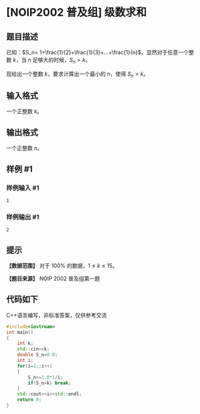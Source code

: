 # [NOIP2002 普及组] 级数求和

## 题目描述

已知：$S_n= 1+\frac{1}{2}+\frac{1}{3}+…+\frac{1}{n}$。显然对于任意一个整数 $k$，当 $n$ 足够大的时候，$S_n>k$。

现给出一个整数 $k$，要求计算出一个最小的 $n$，使得 $S_n>k$。

## 输入格式

一个正整数 $k$。

## 输出格式

一个正整数 $n$。

## 样例 #1

### 样例输入 #1

```input
1
```

### 样例输出 #1

```output
2
```

## 提示

**【数据范围】**
对于 $100\%$ 的数据，$1\le k \le 15$。

**【题目来源】**
NOIP 2002 普及组第一题

## 代码如下

C++语言编写，非标准答案，仅供参考交流

```C++
#include<iostream>
int main()
{
    int k;
    std::cin>>k;
    double S_n=0.0;
    int i;
    for(i=1;;i++)
    {
        S_n+=1.0*1/i;
        if(S_n>k) break;
    }
    std::cout<<i<<std::endl;
    return 0;
}
```
